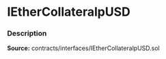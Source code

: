 # IEtherCollateralpUSD

### Description <a id="description"></a>

**Source:** contracts/interfaces/IEtherCollateralpUSD.sol

